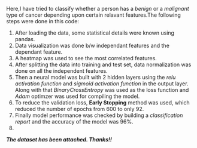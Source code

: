 Here,I have tried to classify whether a person has a _benign_ or a _malignant_ type of cancer depending upon certain relavant features.The following steps were done in this code:

1. After loading the data, some statistical details were known using pandas.
2. Data visualization was done b/w independant features and the dependant feature.
3. A heatmap was used to see the most correlated features.
4. After splitting the data into training and test set, data normalization was done on all the independent features.
5. Then a neural model was built with 2 hidden layers using the _relu activation function_ and _sigmoid activation function_ in the output layer. Along with that _BinaryCrossEntropy_ was used as the loss function and _Adam_ optimzer was used for compiling the model.
6.  To reduce the validation loss, **Early Stopping** method was used, which reduced the number of epochs from 600 to only 92.
7.  Finally model performance was checked by building a _classification report_ and the accuracy of the model was 96%.
8.  
**_The dataset has been attached. Thanks!!_**
